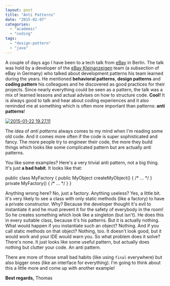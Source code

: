 ```yaml
---
layout: post
title: "Anti Patterns"
date: "2015-02-07"
categories: 
  - "academic"
  - "coding"
tags: 
  - "design-pattern"
  - "java"
---
```


A couple of days ago I have been to a tech talk from [eBay](www.ebay.com) in Berlin. The talk was hold by a developer of the [eBay Kleinanzeigen](http://kleinanzeigen.ebay.de/) team (a subsection of eBay in Germany) who talked about development patterns his team learned during the years. He mentioned **behavioral patterns**, **design patterns** and **coding pattern** his colleagues and he discovered as good practices for their projects. Since nearly everything could be seen as a pattern, the talk was a mix of learned lessons and actual advises on how to structure code. **Cool!** It is always good to talk and hear about coding experiences and it also reminded me at something which is often more important than patterns: **anti patterns**!

[![2015-01-22 19.27.11](images/2015-01-22-19.27.11-300x225.jpg)](http://tuhrig.de/wp-content/uploads/2015/01/2015-01-22-19.27.11.jpg)

The idea of _anti patterns_ always comes to my mind when I'm reading some old code. And it comes more often if the code is super sophisticated and fancy. The more people try to engineer their code, the more they build things which looks like some complicated pattern but are actually anti patterns.

You like some examples? Here's a very trivial anti pattern, not a big thing. It's just **a bad habit**. It looks like that:

public class MyFactory {
    public MyObject createMyObject() { /\* ... \*/ }
    private MyFactory() { /\* ... \*/ }
}

Anything wrong here? No, just a factory. Anything useless? Yes, a little bit. It's very likely to see a class with only static methods (like a factory) to have a private constructor. Why? Because the developer thought it's evil to instantiate it and he must prevent it for the safety of everybody in the room! So he creates something which look like a singleton (but isn't). He does this in every suitable class, because it's his patterns. But it is actually nothing. What would happen if you instantiate such an object? Nothing. And if you call static methods on that object? Nothing, too. It doesn't look good, but it would work and your IDE would warn you. So what problem does it solve? There's none. It just looks like some useful pattern, but actually does nothing but clutter your code. An anti pattern.

There are more of those small bad habits (like using `final` everywhere) but also bigger ones (like an interface for everything). I'm going to think about this a little more and come up with another example!

**Best regards,** Thomas
